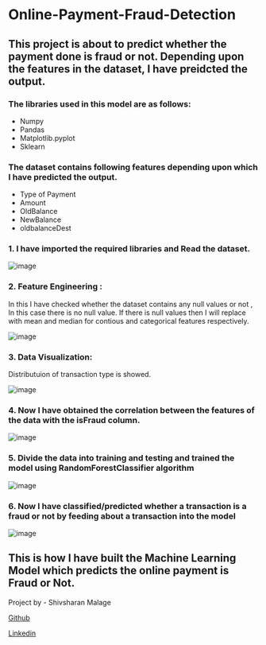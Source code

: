 # Online-Payment-Fraud-Detection
## This project is about to predict whether the payment done is fraud or not. Depending upon the features in the dataset, I have preidcted the output.
### The libraries used in this model are as follows:
- Numpy
- Pandas
- Matplotlib.pyplot
- Sklearn
### The dataset contains following features depending upon which I have predicted the output.
- Type of Payment
- Amount
- OldBalance
- NewBalance
- oldbalanceDest

### 1. I have imported the required libraries and Read the dataset.

![image](https://user-images.githubusercontent.com/104545490/175632180-c0b4fb79-4f3a-4ee1-a6ea-6db5398e03ec.png)

### 2. Feature Engineering : 
 In this I have checked whether the dataset contains any null values or not , In this case there is no null value. 
    If there is null values then I will replace with mean and median for contious and categorical features respectively.   
    
![image](https://user-images.githubusercontent.com/104545490/175637868-3542bd2c-6bbd-4502-9efb-e2f89fa511f5.png)

### 3. Data Visualization:
 Distributuion of transaction type is showed.
 
 ![image](https://user-images.githubusercontent.com/104545490/175645453-21a61812-3c10-4937-8f27-ab53c876aaa2.png)

 
### 4. Now I have obtained the correlation between the features of the data with the isFraud column.

![image](https://user-images.githubusercontent.com/104545490/175644881-f28759b8-b66e-42cd-82c8-9312dcbb96dd.png)

### 5. Divide the data into training and testing and trained the model using RandomForestClassifier algorithm

![image](https://user-images.githubusercontent.com/104545490/175645059-08a1e876-1320-4a91-88a0-97b914e9fe40.png)

### 6. Now I have classified/predicted whether a transaction is a fraud or not by feeding about a transaction into the model

![image](https://user-images.githubusercontent.com/104545490/175645195-fff8e63a-a00b-405a-892c-bef49e1e61fe.png)

## This is how I have built the Machine Learning Model which predicts the online payment is Fraud or Not.

Project by - Shivsharan Malage

[Github](https://github.com/Shivmalge)

[Linkedin](https://www.linkedin.com/in/shivsharan-malage-99802a230/)






